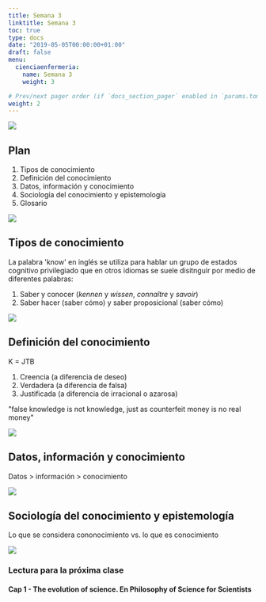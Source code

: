 ```yaml
---
title: Semana 3
linktitle: Semana 3
toc: true
type: docs
date: "2019-05-05T00:00:00+01:00"
draft: false
menu:
  cienciaenfermeria:
    name: Semana 3
    weight: 3

# Prev/next pager order (if `docs_section_pager` enabled in `params.toml`)
weight: 2
---
```


![](/courses/hfc/_index_files/borde.jpg)

## Plan
1. Tipos de conocimiento
1. Definición del conocimiento
1. Datos, información y conocimiento
1. Sociología del conocimiento y epistemología
1. Glosario

![](/courses/hfc/_index_files/borde.jpg)

## Tipos de conocimiento

La palabra 'know' en inglés se utiliza para hablar un grupo de estados cognitivo privilegiado que en otros idiomas se suele disitnguir por medio de diferentes palabras:

1. Saber y conocer (*kennen* y *wissen*, *connaître* y *savoir*)
1. Saber hacer (saber cómo) y saber proposicional (saber cómo)


![](/courses/hfc/_index_files/borde.jpg)

## Definición del conocimiento

K = JTB

1. Creencia (a diferencia de deseo)
2. Verdadera (a diferencia de falsa)
3. Justificada (a diferencia de irracional o azarosa)

"false knowledge is not knowledge, just as counterfeit money is no real money"

![](/courses/hfc/_index_files/borde.jpg)

## Datos, información y conocimiento

Datos > información > conocimiento

![](/courses/hfc/_index_files/borde.jpg)
## Sociología del conocimiento y epistemología

Lo que se considera cononocimiento vs. lo que es conocimiento

![](/courses/hfc/_index_files/borde.jpg)


 
### Lectura para la próxima clase 
#### Cap 1 - The evolution of science. En Philosophy of Science for Scientists
